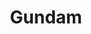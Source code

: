 ---
title: Gundam
crosslinks:
- Gunpla
- livven
- ThreeTimesFaster
- anime
- Pixiv
- EmpireDidNothingWrong
- TwoBestFriendsPlay
- handholding
- GundamExVs
- 3dshacks
- MSGBS
- rpg
- Animesuggest
- OnePunchMan
- ConfusedBoners
- flying
- thesprawl
- Zoids
- fuck2017evenmore
- gunpla
---